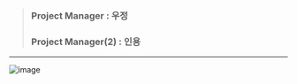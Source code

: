 > ### Project Manager : 우정 
> ### Project Manager(2) : 인용 

---
![image](https://user-images.githubusercontent.com/29038531/68096598-1be5d300-fef5-11e9-94ac-3bd2100012b4.png)

